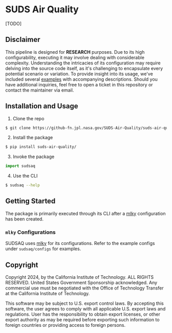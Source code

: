 # SUDS Air Quality

[TODO]


## Disclaimer

This pipeline is designed for **RESEARCH** purposes. Due to its high configurability, executing it may involve dealing with considerable complexity. Understanding the intricacies of its configuration may require delving into the source code itself, as it's challenging to encapsulate every potential scenario or variation. To provide insight into its usage, we've included several [examples](...) with accompanying descriptions. Should you have additional inquiries, feel free to open a ticket in this repository or contact the maintainer via email.

## Installation and Usage

1. Clone the repo
```bash
$ git clone https://github-fn.jpl.nasa.gov/SUDS-Air-Quality/suds-air-quality.git
```
2. Install the package
```bash
$ pip install suds-air-quality/
```
3. Invoke the package
```python
import sudsaq
```
4. Use the CLI
```bash
$ sudsaq --help
```

## Getting Started

The package is primarily executed through its CLI after a [mlky](https://jammont.github.io/mlky/) configuration has been created.

### `mlky` Configurations

SUDSAQ uses [mlky]() for its configurations. Refer to the example configs under `sudsaq/configs` for examples.

## Copyright

Copyright 2024, by the California Institute of Technology. ALL RIGHTS RESERVED. United States Government Sponsorship acknowledged. Any commercial use must be negotiated with the Office of Technology Transfer at the California Institute of Technology.

This software may be subject to U.S. export control laws. By accepting this software, the user agrees to comply with all applicable U.S. export laws and regulations. User has the responsibility to obtain export licenses, or other export authority as may be required before exporting such information to foreign countries or providing access to foreign persons.
